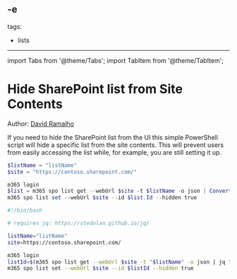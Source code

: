 -e <!-- DISCLAIMER: All secrets, passwords, and sensitive values in this document are examples only and not real credentials. -->
---
tags:
  - lists
---

import Tabs from '@theme/Tabs';
import TabItem from '@theme/TabItem';

# Hide SharePoint list from Site Contents

Author: [David Ramalho](https://sharepoint-tricks.com/hide-sharepoint-list-from-site-contents/)

If you need to hide the SharePoint list from the UI this simple PowerShell script will hide a specific list from the site contents. This will prevent users from easily accessing the list while, for example, you are still setting it up.

<Tabs>
  <TabItem value="PowerShell">

  ```powershell
  $listName = "listName"
  $site = "https://contoso.sharepoint.com/"

  m365 login
  $list = m365 spo list get --webUrl $site -t $listName -o json | ConvertFrom-Json
  m365 spo list set --webUrl $site --id $list.Id --hidden true
  ```

  </TabItem>
  <TabItem value="Bash">

  ```bash
  #!/bin/bash

  # requires jq: https://stedolan.github.io/jq/

  listName="listName"
  site=https://contoso.sharepoint.com/

  m365 login
  listId=$(m365 spo list get --webUrl $site -t "$listName" -o json | jq ".Id")
  m365 spo list set --webUrl $site --id $listId --hidden true
  ```

  </TabItem>
</Tabs>

